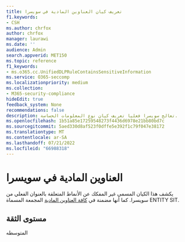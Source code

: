 ```yaml
---
title: تعريف كيان العناوين المادية في سويسرا
f1.keywords:
- CSH
ms.author: chrfox
author: chrfox
manager: laurawi
ms.date: ''
audience: Admin
search.appverid: MET150
ms.topic: reference
f1_keywords:
- ms.o365.cc.UnifiedDLPRuleContainsSensitiveInformation
ms.service: O365-seccomp
ms.localizationpriority: medium
ms.collection:
- M365-security-compliance
hideEdit: true
feedback_system: None
recommendations: false
description: تعالج سويسرا فعليا تعريف كيان نوع المعلومات الحساسة.
ms.openlocfilehash: 1b51a85e17259548273f4436d6978e21bb80bd7c
ms.sourcegitcommit: 5aed330d8af523f0dffe5e392f1c79f047e38172
ms.translationtype: MT
ms.contentlocale: ar-SA
ms.lasthandoff: 07/21/2022
ms.locfileid: "66988318"
---
```

# <a name="switzerland-physical-addresses"></a>العناوين المادية في سويسرا

يكشف هذا الكيان المسمى غير المفكك عن الأنماط المتعلقة بالعنوان الفعلي من سويسرا. كما أنها مضمنة في [كافة العناوين المادية](sit-defn-all-physical-addresses.md) المجمعة المسماة ENTITY SIT.

## <a name="confidence-level"></a>مستوى الثقة

المتوسطه